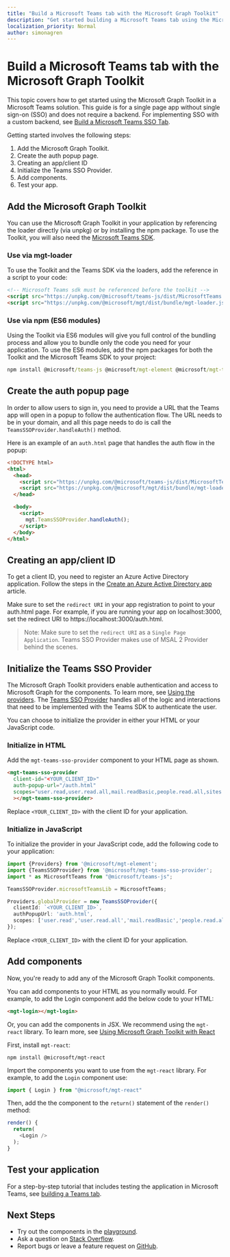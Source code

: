 ```yaml
---
title: "Build a Microsoft Teams tab with the Microsoft Graph Toolkit"
description: "Get started building a Microsoft Teams tab using the Microsoft Graph Toolkit."
localization_priority: Normal
author: simonagren
---
```


# Build a Microsoft Teams tab with the Microsoft Graph Toolkit

This topic covers how to get started using the Microsoft Graph Toolkit in a Microsoft Teams solution. This guide is for a single page app without single sign-on (SSO) and does not require a backend. For implementing SSO with a custom backend, see [Build a Microsoft Teams SSO Tab](./build-a-microsoft-teams-sso-tab.md).

Getting started involves the following steps:

1. Add the Microsoft Graph Toolkit.
1. Create the auth popup page.
1. Creating an app/client ID
1. Initialize the Teams SSO Provider.
1. Add components.
1. Test your app.

## Add the Microsoft Graph Toolkit

You can use the Microsoft Graph Toolkit in your application by referencing the loader directly (via unpkg) or by installing the npm package. To use the Toolkit, you will also need the [Microsoft Teams SDK](/javascript/api/overview/msteams-client?view=msteams-client-js-latest&preserve-view=true#using-the-sdk).

### Use via mgt-loader
To use the Toolkit and the Teams SDK via the loaders, add the reference in a script to your code:

```html
<!-- Microsoft Teams sdk must be referenced before the toolkit -->
<script src="https://unpkg.com/@microsoft/teams-js/dist/MicrosoftTeams.min.js" crossorigin="anonymous"></script>
<script src="https://unpkg.com/@microsoft/mgt/dist/bundle/mgt-loader.js"></script>
```

### Use via npm (ES6 modules)
Using the Toolkit via ES6 modules will give you full control of the bundling process and allow you to bundle only the code you need for your application. To use the ES6 modules, add the npm packages for both the Toolkit and the Microsoft Teams SDK to your project:

```cmd
npm install @microsoft/teams-js @microsoft/mgt-element @microsoft/mgt-teams-sso-provider
```

## Create the auth popup page

In order to allow users to sign in, you need to provide a URL that the Teams app will open in a popup to follow the authentication flow. The URL needs to be in your domain, and all this page needs to do is call the `TeamsSSOProvider.handleAuth()` method.

Here is an example of an `auth.html` page that handles the auth flow in the popup:

```html
<!DOCTYPE html>
<html>
  <head>
    <script src="https://unpkg.com/@microsoft/teams-js/dist/MicrosoftTeams.min.js" crossorigin="anonymous"></script>
    <script src="https://unpkg.com/@microsoft/mgt/dist/bundle/mgt-loader.js"></script>
  </head>

  <body>
    <script>
      mgt.TeamsSSOProvider.handleAuth();
    </script>
  </body>
</html>
```

## Creating an app/client ID
To get a client ID, you need to register an Azure Active Directory application. Follow the steps in the [Create an Azure Active Directory app](./add-aad-app-registration.md) article.

Make sure to set the `redirect URI` in your app registration to point to your auth.html page. For example, if you are running your app on localhost:3000, set the redirect URI to https://localhost:3000/auth.html.

> Note: Make sure to set the `redirect URI` as a `Single Page Application`. Teams SSO Provider makes use of MSAL 2 Provider behind the scenes.

## Initialize the Teams SSO Provider

The Microsoft Graph Toolkit providers enable authentication and access to Microsoft Graph for the components. To learn more, see [Using the providers](../providers/providers.md). The [Teams SSO Provider](../providers/teamssso.md) handles all of the logic and interactions that need to be implemented with the Teams SDK to authenticate the user.

You can choose to initialize the provider in either your HTML or your JavaScript code. 

### Initialize in HTML

Add the `mgt-teams-sso-provider` component to your HTML page as shown.

```html
<mgt-teams-sso-provider 
  client-id="<YOUR_CLIENT_ID>"
  auth-popup-url="/auth.html"
  scopes="user.read,user.read.all,mail.readBasic,people.read.all,sites.read.all,user.readbasic.all,contacts.read,presence.read,presence.read.all,tasks.readwrite,tasks.read"
  ></mgt-teams-sso-provider>
```

Replace `<YOUR_CLIENT_ID>` with the client ID for your application. 

### Initialize in JavaScript

To initialize the provider in your JavaScript code, add the following code to your application:

```ts
import {Providers} from '@microsoft/mgt-element';
import {TeamsSSOProvider} from '@microsoft/mgt-teams-sso-provider';
import * as MicrosoftTeams from "@microsoft/teams-js";

TeamsSSOProvider.microsoftTeamsLib = MicrosoftTeams;

Providers.globalProvider = new TeamsSSOProvider({
  clientId: `<YOUR_CLIENT_ID>`,
  authPopupUrl: 'auth.html',
  scopes: ['user.read','user.read.all','mail.readBasic','people.read.all','sites.read.all','user.readbasic.all','contacts.read','presence.read','presence.read.all','tasks.readwrite','tasks.read'],
});
```
Replace `<YOUR_CLIENT_ID>` with the client ID for your application.

## Add components

Now, you're ready to add any of the Microsoft Graph Toolkit components. 

You can add components to your HTML as you normally would. For example, to add the Login component add the below code to your HTML:

```HTML
<mgt-login></mgt-login>
```

Or, you can add the components in JSX. We recommend using the `mgt-react` library. To learn more, see [Using Microsoft Graph Toolkit with React](./use-toolkit-with-react.md)

First, install `mgt-react`:

```Command Line
npm install @microsoft/mgt-react
```

Import the components you want to use from the `mgt-react` library. For example, to add the `Login` component use:

```JavaScript
import { Login } from "@microsoft/mgt-react"
```

Then, add the the component to the `return()` statement of the `render()` method:

```JavaScript
render() {
  return(
    <Login />
  );
}
```

## Test your application
For a step-by-step tutorial that includes testing the application in Microsoft Teams, see [building a Teams tab](https://developer.microsoft.com/graph/blogs/a-lap-around-microsoft-graph-toolkit-day-10-microsoft-graph-toolkit-teams-provider/).


## Next Steps
- Try out the components in the [playground](https://mgt.dev).
- Ask a question on [Stack Overflow](https://aka.ms/mgt-question).
- Report bugs or leave a feature request on [GitHub](https://aka.ms/mgt).
